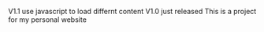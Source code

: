 V1.1 use javascript to load differnt content
V1.0 just released
This is a project for my personal website
